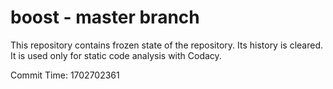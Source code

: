 # boost - master branch

This repository contains frozen state of the repository.
Its history is cleared. It is used only for static code
analysis with Codacy.

Commit Time: 1702702361